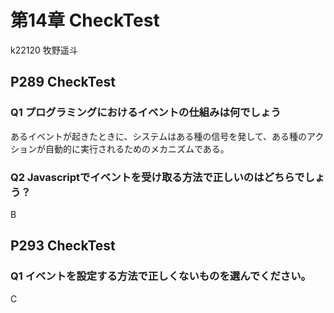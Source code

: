 第14章 CheckTest
================
k22120 牧野遥斗

## P289 CheckTest
### Q1 プログラミングにおけるイベントの仕組みは何でしょう
あるイベントが起きたときに、システムはある種の信号を発して、ある種のアクションが自動的に実行されるためのメカニズムである。

### Q2 Javascriptでイベントを受け取る方法で正しいのはどちらでしょう？
B

## P293 CheckTest
### Q1 イベントを設定する方法で正しくないものを選んでください。
C
